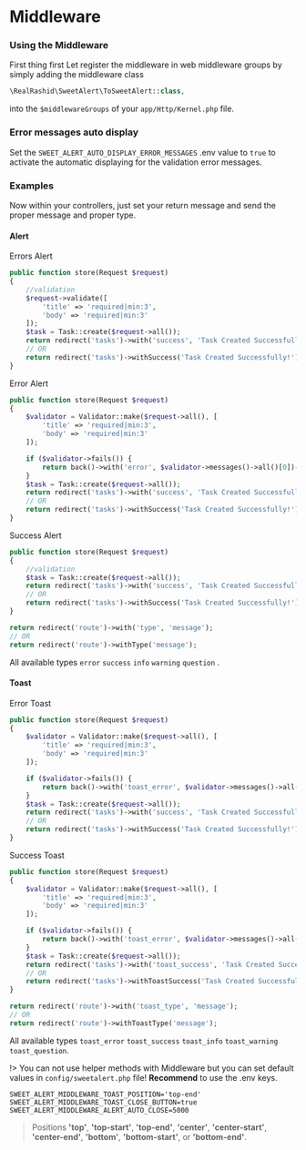 # Middleware

### Using the Middleware


First thing first
Let register the middleware in web middleware groups by simply adding the middleware class

```php
\RealRashid\SweetAlert\ToSweetAlert::class,
```

into the `$middlewareGroups` of your `app/Http/Kernel.php` file.

### Error messages auto display

Set the `SWEET_ALERT_AUTO_DISPLAY_ERROR_MESSAGES` .env value to `true` to activate the automatic displaying for the validation error messages.

### Examples

Now within your controllers, just set your return message and send the proper message and proper type.

#### Alert

Errors Alert

```php
public function store(Request $request)
{
	//validation
	$request->validate([
		'title' => 'required|min:3',
		'body' => 'required|min:3'
	]);
	$task = Task::create($request->all());
	return redirect('tasks')->with('success', 'Task Created Successfully!');
	// OR
	return redirect('tasks')->withSuccess('Task Created Successfully!');
}
```

Error Alert
```php
public function store(Request $request)
{
	$validator = Validator::make($request->all(), [
		'title' => 'required|min:3',
		'body' => 'required|min:3'
	]);

	if ($validator->fails()) {
		return back()->with('error', $validator->messages()->all()[0])->withInput();
	}
	$task = Task::create($request->all());
	return redirect('tasks')->with('success', 'Task Created Successfully!');
	// OR
	return redirect('tasks')->withSuccess('Task Created Successfully!');
}
```
Success Alert
```php
public function store(Request $request)
{
	//validation
	$task = Task::create($request->all());
	return redirect('tasks')->with('success', 'Task Created Successfully!');
	// OR
	return redirect('tasks')->withSuccess('Task Created Successfully!');
}
```

```php
return redirect('route')->with('type', 'message');
// OR
return redirect('route')->withType('message');
```

All available types `error` `success` `info` `warning` `question` .

#### Toast

Error Toast
```php
public function store(Request $request)
{
	$validator = Validator::make($request->all(), [
		'title' => 'required|min:3',
		'body' => 'required|min:3'
	]);

	if ($validator->fails()) {
		return back()->with('toast_error', $validator->messages()->all()[0])->withInput();
	}
	$task = Task::create($request->all());
	return redirect('tasks')->with('success', 'Task Created Successfully!');
	// OR
	return redirect('tasks')->withSuccess('Task Created Successfully!');
}
```
Success Toast
```php
public function store(Request $request)
{
	$validator = Validator::make($request->all(), [
		'title' => 'required|min:3',
		'body' => 'required|min:3'
	]);

	if ($validator->fails()) {
		return back()->with('toast_error', $validator->messages()->all()[0])->withInput();
	}
	$task = Task::create($request->all());
	return redirect('tasks')->with('toast_success', 'Task Created Successfully!');
	// OR
	return redirect('tasks')->withToastSuccess('Task Created Successfully!');
}
```

```php
return redirect('route')->with('toast_type', 'message');
// OR
return redirect('route')->withToastType('message');
```

All available types `toast_error` `toast_success` `toast_info` `toast_warning` `toast_question`.

!> You can not use helper methods with Middleware but you can set default values in `config/sweetalert.php` file! **Recommend** to use the .env keys.

```
SWEET_ALERT_MIDDLEWARE_TOAST_POSITION='top-end'
SWEET_ALERT_MIDDLEWARE_TOAST_CLOSE_BUTTON=true
SWEET_ALERT_MIDDLEWARE_ALERT_AUTO_CLOSE=5000
```

> Positions **'top'**, **'top-start'**, **'top-end'**,
**'center'**, **'center-start'**, **'center-end'**, **'bottom'**, **'bottom-start'**, or **'bottom-end'**.

